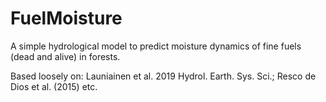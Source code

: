 # FuelMoisture
A simple hydrological model to predict moisture dynamics of fine fuels (dead and alive) in forests.

Based loosely on: Launiainen et al. 2019 Hydrol. Earth. Sys. Sci.; Resco de Dios et al. (2015) etc.
